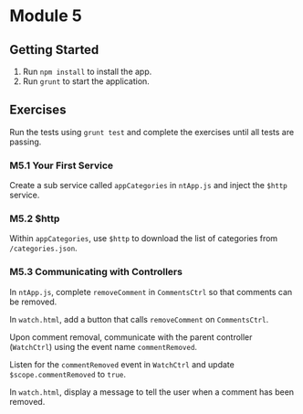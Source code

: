 # Module 5

## Getting Started
1. Run `npm install` to install the app.
2. Run `grunt` to start the application.

## Exercises
Run the tests using `grunt test` and complete the exercises until all tests are passing.

### M5.1 Your First Service
Create a sub service called `appCategories` in `ntApp.js` and inject the `$http` service.

### M5.2 $http
Within `appCategories`, use `$http` to download the list of categories from `/categories.json`.

### M5.3 Communicating with Controllers
In `ntApp.js`, complete `removeComment` in `CommentsCtrl` so that comments can be removed.

In `watch.html`, add a button that calls `removeComment` on `CommentsCtrl`.

Upon comment removal, communicate with the parent controller (`WatchCtrl`) using the event name `commentRemoved`.

Listen for the `commentRemoved` event in `WatchCtrl` and update `$scope.commentRemoved` to `true`.

In `watch.html`, display a message to tell the user when a comment has been removed.